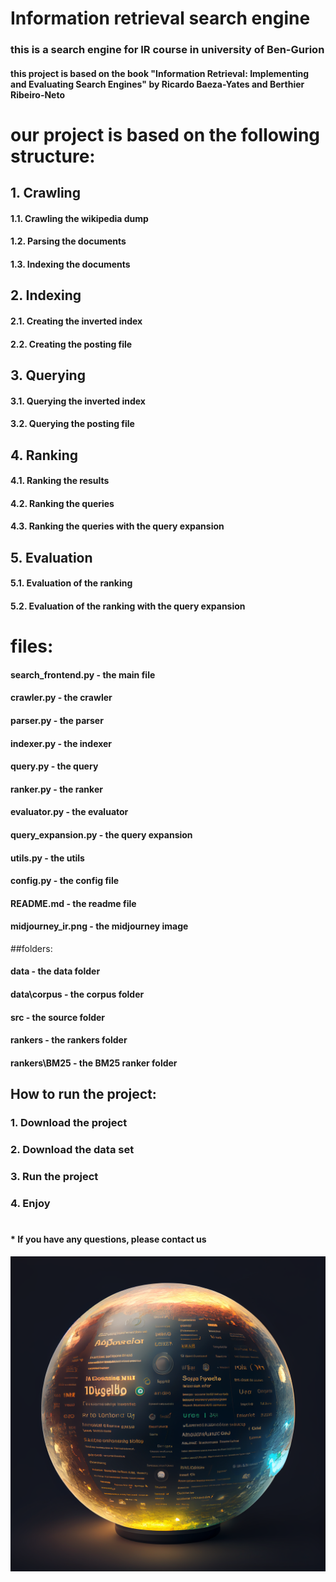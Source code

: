 # Information retrieval search engine
### this is a search engine for IR course in university of Ben-Gurion
#### this project is based on the book "Information Retrieval: Implementing and Evaluating Search Engines" by Ricardo Baeza-Yates and Berthier Ribeiro-Neto

# our project is based on the following structure:
## 1. Crawling
#### 1.1. Crawling the wikipedia dump
#### 1.2. Parsing the documents
#### 1.3. Indexing the documents
## 2. Indexing
#### 2.1. Creating the inverted index
#### 2.2. Creating the posting file
## 3. Querying
#### 3.1. Querying the inverted index
#### 3.2. Querying the posting file
## 4. Ranking
#### 4.1. Ranking the results
#### 4.2. Ranking the queries
#### 4.3. Ranking the queries with the query expansion
## 5. Evaluation
#### 5.1. Evaluation of the ranking
#### 5.2. Evaluation of the ranking with the query expansion


# files:
#### search_frontend.py - the main file
#### crawler.py - the crawler
#### parser.py - the parser
#### indexer.py - the indexer
#### query.py - the query
#### ranker.py - the ranker
#### evaluator.py - the evaluator
#### query_expansion.py - the query expansion
#### utils.py - the utils
#### config.py - the config file
#### README.md - the readme file
#### midjourney_ir.png - the midjourney image

##folders:
#### data - the data folder
#### data\corpus - the corpus folder
#### src - the source folder
#### rankers - the rankers folder
#### rankers\BM25 - the BM25 ranker folder


## How to run the project:
### 1. Download the project
### 2. Download the data set
### 3. Run the project
### 4. Enjoy
#
#### * If you have any questions, please contact us

![plot](./MidJourney_IR.png)

